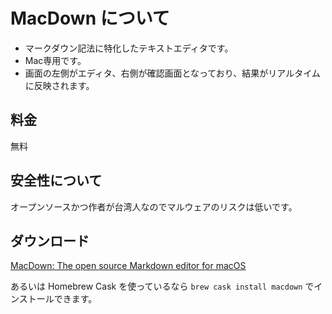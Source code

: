 # MacDown について

* マークダウン記法に特化したテキストエディタです。
* Mac専用です。
* 画面の左側がエディタ、右側が確認画面となっており、結果がリアルタイムに反映されます。

## 料金
無料

## 安全性について
オープンソースかつ作者が台湾人なのでマルウェアのリスクは低いです。

## ダウンロード
[MacDown: The open source Markdown editor for macOS](https://macdown.uranusjr.com/)

あるいは Homebrew Cask を使っているなら `brew cask install macdown` でインストールできます。

